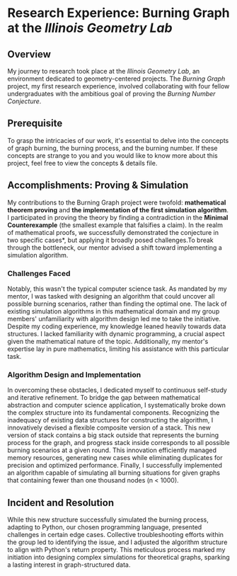 # Research Experience: Burning Graph at the *Illinois Geometry Lab*
## Overview
My journey to research took place at the *Illinois Geometry Lab*, an environment dedicated to geometry-centered projects. The *Burning Graph* project, my first research experience, involved collaborating with four fellow undergraduates with the ambitious goal of proving the *Burning Number Conjecture*.
## Prerequisite
To grasp the intricacies of our work, it's essential to delve into the concepts of graph burning, the burning process, and the burning number. If these concepts are strange to you and you would like to know more about this project, feel free to view the concepts & details file.
## Accomplishments: Proving & Simulation
My contributions to the Burning Graph project were twofold: **mathematical theorem proving** and **the implementation of the first simulation algorithm**.
I participated in proving the theory by finding a contradiction in the **Minimal Counterexample** (the smallest example that falsifies a claim). In the realm of mathematical proofs, we successfully demonstrated the conjecture in two specific cases*, but applying it broadly posed challenges.To break through the bottleneck, our mentor advised a shift toward implementing a simulation algorithm.
### Challenges Faced
Notably, this wasn't the typical computer science task. As mandated by my mentor, I was tasked with designing an algorithm that could uncover all possible burning scenarios, rather than finding the optimal one. The lack of existing simulation algorithms in this mathematical domain and my group members' unfamiliarity with algorithm design led me to take the initiative. Despite my coding experience, my knowledge leaned heavily towards data structures. I lacked familiarity with dynamic programming, a crucial aspect given the mathematical nature of the topic. Additionally, my mentor's expertise lay in pure mathematics, limiting his assistance with this particular task. 
### Algorithm Design and Implementation
In overcoming these obstacles, I dedicated myself to continuous self-study and iterative refinement. To bridge the gap between mathematical abstraction and computer science application, I systematically broke down the complex structure into its fundamental components.
Recognizing the inadequacy of existing data structures for constructing the algorithm, I innovatively devised a flexible composite version of a stack. This new version of stack contains a big stack outside that represents the burning process for the graph, and progress stack inside corresponds to all possible burning scenarios at a given round. This innovation efficiently managed memory resources, generating new cases while eliminating duplicates for precision and optimized performance. 
Finally, I successfully implemented an algorithm capable of simulating all burning situations for given graphs that containing fewer than one thousand nodes (n < 1000).

## Incident and Resolution
While this new structure successfully simulated the burning process, adapting to Python, our chosen programming language, presented challenges in certain edge cases. Collective troubleshooting efforts within the group led to identifying the issue, and I adjusted the algorithm structure to align with Python's return property. This meticulous process marked my initiation into designing complex simulations for theoretical graphs, sparking a lasting interest in graph-structured data.


